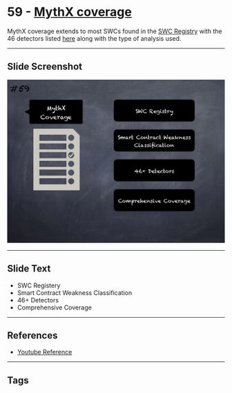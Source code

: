 
# 59 - [MythX coverage](./MythX%20coverage.md)

MythX coverage extends to most SWCs found in the [SWC Registry](https://swcregistry.io/) with the 46 detectors listed [here](https://mythx.io/detectors/) along with the type of analysis used. 
___
## Slide Screenshot
![059.png](../../images/6.Audit%20Techniques%20and%20Tools%20101/059.png)
___
## Slide Text
- SWC Registery
- Smart Contract Weakness Classification
- 46+ Detectors
- Comprehensive Coverage
___
## References
- [Youtube Reference](https://youtu.be/QmD2bJUe140?list=TLPQMTUxMTIwMjEENm-0giBStQ&t=1113)
___
## Tags
